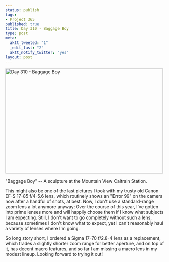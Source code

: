 ```yaml
--- 
status: publish
tags: 
- Project 365
published: true
title: Day 310 - Baggage Boy
type: post
meta: 
  aktt_tweeted: "1"
  _edit_last: "2"
  aktt_notify_twitter: "yes"
layout: post
---
```

<a href="http://www.flickr.com/photos/freeed/6320734346/" title="Day 310 - Baggage Boy by Fred​, on Flickr"><img src="http://farm7.static.flickr.com/6105/6320734346_c353ecff58.jpg" width="500" height="333" alt="Day 310 - Baggage Boy"/></a>

"Baggage Boy" -- A sculpture at the Mountain View Caltrain Station.

This might also be one of the last pictures I took with my trusty old Canon EF-S 17-85 f/4-5.6 lens, which routinely shows an "Error 99" on the camera now after a handful of shots, at best. Now, I don't use a standard-range zoom lens a lot anymore anyway: Over the course of this year, I've gotten into prime lenses more and will happily choose them if I know what subjects I am expecting. Still, I don't want to go completely without such a lens, because sometimes I don't know what to expect, yet I can't reasonably haul a variety of lenses where I'm going.

So long story short, I ordered a Sigma 17-70 f/2.8-4 lens as a replacement, which trades a slightly shorter zoom range for better aperture, and on top of it, has decent macro features, and so far I am missing a macro lens in my modest lineup. Looking forward to trying it out!
